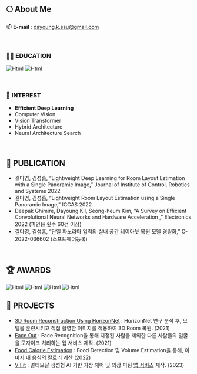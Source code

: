 ## :full_moon: About Me

📫 **E-mail** : dayoung.k.ssu@gmail.com

<br>

### 👩‍🎓 EDUCATION

<img alt="Html" src ="https://img.shields.io/badge/Department of AI Convergence, Soongsil University, Seoul-Bachelor (Feb.2018 ~ Mar.2022)-E4E4D0?style=for-the-badge"/> <img alt="Html" src ="https://img.shields.io/badge/Department of Intelligent Systems, Soongsil University, Seoul-Master (Feb.2022 ~ Mar.2024)-AEC3AE?style=for-the-badge"/>

<br>

### 🌱 **INTEREST**

 - **Efficient Deep Learning**
 - Computer Vision
 - Vision Transformer
 - Hybrid Architecture
 - Neural Architecture Search

<br>

## 📜 **PUBLICATION**

 - 길다영, 김성흠, “Lightweight Deep Learning for Room Layout Estimation with a Single Panoramic Image,” Journal of Institute of Control, Robotics and Systems 2022
 - 길다영, 김성흠, “Lightweight Room Layout Estimation using a Single Panoramic Image,” ICCAS 2022
 - Deepak Ghimire, Dayoung Kil, Seong-heum Kim, “A Survey on Efficient Convolutional Neural Networks and Hardware Acceleration ,” 
Electronics 2022 (피인용 횟수 60건 이상)
 - 길다영, 김성흠, “단일 파노라마 입력의 실내 공간 레이아웃 복원 모델 경량화,” C-2022-036602 (소프트웨어등록)

<br>

## 🏆 **AWARDS**
 
<img alt="Html" src ="https://img.shields.io/badge/숭실 A3+ STAR 코딩 경진대회 (Feb.8 2021)-우수상-lightblue?style=for-the-badge"/> 
<img alt="Html" src ="https://img.shields.io/badge/제 11회 숭실 캡스톤디자인 경진대회 (Sep.28 2021)-장려상-lightblue?style=for-the-badge"/> 
<img alt="Html" src ="https://img.shields.io/badge/AI융합 경진대회 (Nov.12 2021)-우수상-lightblue?style=for-the-badge"/> 
<img alt="Html" src ="https://img.shields.io/badge/졸업논문발표회 (Nov.12 2022)-우수논문상-lightblue?style=for-the-badge"/>


 
<br>

## 🔭 **PROJECTS**

 - [3D Room Reconstruction Using HorizonNet](https://github.com/2021-1-SSU-Computer-Vision/3D_Room_Reconstruction) : HorizonNet 연구 분석 후, 모델을 훈련시키고 직접 촬영한 이미지를 적용하여 3D Room 복원. (2021)
 - [Face Out](https://github.com/2021-1-SSU-CapstoneDesign/Face-Out) : Face Recognition을 통해 지정된 사람을 제외한 다른 사람들의 얼굴을 모자이크 처리하는 웹 서비스 제작. (2021)
 - [Food Calorie Estimation](https://github.com/arittung/Food_Calorie_Estimation) : Food Detection 및 Volume Estimation을 통해, 이미지 내 음식의 칼로리 계산 (2022)
 - [V Fit](https://github.com/VIP-Projects/V-Fit) : 멀티모달 생성형 AI 기반 가상 헤어 및 의상 피팅 [앱 서비스](https://github.com/VIP-Projects/V-Fit-App) 제작. (2023)


<br>

 
<!--
**arittung/arittung** is a ✨ _special_ ✨ repository because its `README.md` (this file) appears on your GitHub profile.

Here are some ideas to get you started:

- 🔭 I’m currently working on ...
- 🌱 I’m currently learning ...
- 👯 I’m looking to collaborate on ...
- 🤔 I’m looking for help with ...
- 💬 Ask me about ...
- 📫 How to reach me: ...
- 😄 Pronouns: ...
- ⚡ Fun fact: ...
-->

<!--
## :pushpin: Experience
- :bookmark: **Junction X Seoul Hackathon** (2021.5.21-2021.5.23) <br><br>
-->


<!--
## :bookmark_tabs: Studying
<p align="center">
 
Baekjoon|Latest velog
---|---
<a href = "https://solved.ac/arittung"><img src ="http://mazassumnida.wtf/api/v2/generate_badge?boj=arittung"></a>|<a href = "https://velog.io/@arittung"><img src ="https://velog-readme-stats.vercel.app/api?name=arittung"/></a>

</p> 
-->
<!-- <img src="https://capsule-render.vercel.app/api?type=waving&color=f4c7ab&height=250&section=header&text=Hi,%20%there&fontSize=70&fontColor=ffffff" />
 
<a href = "https://github.com/arittung/github-readme-stats">
  <img src = "https://github-readme-stats.vercel.app/api?username=arittung&count_private=true&theme=vue&show_icons=true&hide=prs"/></a>
<a href = "https://github.com/arittung/github-readme-stats">
   <img src ="https://github-readme-stats.vercel.app/api/top-langs/?username=arittung&layout=compact&theme=vue"/></a>
 
<br>

<a href = "https://solved.ac/arittung"><img src ="http://mazassumnida.wtf/api/v2/generate_badge?boj=arittung"></a>
 

<p align="center">
<a href = "https://hits.seeyoufarm.com">
  <img src="https://hits.seeyoufarm.com/api/count/incr/badge.svg?url=https%3A%2F%2Fgithub.com%2Fgjbae1212%2Fhit-counter&count_bg=%23F4C7AB&title_bg=%23B2B8A3&icon=&icon_color=%23FFF5EB&title=hits&edge_flat=true"/></a>
</p> 
<img src="https://capsule-render.vercel.app/api?type=waving&color=7eca9c&height=200&section=footer" />
--!>




